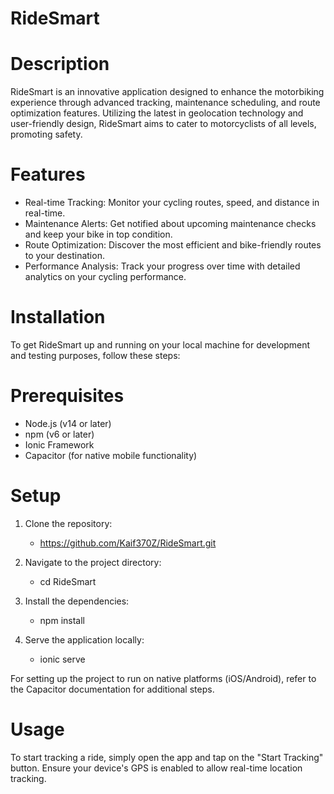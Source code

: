 # RideSmart

# Description
RideSmart is an innovative application designed to enhance the motorbiking experience through advanced tracking, maintenance scheduling, and route optimization features. Utilizing the latest in geolocation technology and user-friendly design, RideSmart aims to cater to motorcyclists of all levels, promoting safety.

# Features
* Real-time Tracking: Monitor your cycling routes, speed, and distance in real-time.
* Maintenance Alerts: Get notified about upcoming maintenance checks and keep your bike in top condition.
* Route Optimization: Discover the most efficient and bike-friendly routes to your destination.
* Performance Analysis: Track your progress over time with detailed analytics on your cycling performance.

# Installation
To get RideSmart up and running on your local machine for development and testing purposes, follow these steps:

# Prerequisites
* Node.js (v14 or later)
* npm (v6 or later)
* Ionic Framework
* Capacitor (for native mobile functionality)

# Setup
1. Clone the repository:
   * https://github.com/Kaif370Z/RideSmart.git

2. Navigate to the project directory:
   * cd RideSmart
  
3. Install the dependencies:
   * npm install
  
4. Serve the application locally:
   * ionic serve
  
For setting up the project to run on native platforms (iOS/Android), refer to the Capacitor documentation for additional steps.

# Usage
To start tracking a ride, simply open the app and tap on the "Start Tracking" button. Ensure your device's GPS is enabled to allow real-time location tracking.

